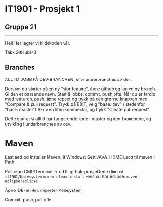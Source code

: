 # IT1901 - Prosjekt 1
## Gruppe 21
---

Hei! Her lagrer vi kildekoden vår.

Takk GitHub!<3

## Branches 
ALLTID JOBB PÅ DEV-BRANCHEN, eller underbranches av den.

Dersom du starter på en ny "stor feature", åpne github og lag en ny branch. Gi den et passende navn. 
Start å jobbe, commit, push ofte. Når du er ferdig med featuren, push, åpne [repoet](https://github.com/sklirg/it1901) og trykk på den grønne knappen med "Compare & pull request". Trykk på EDIT, velg "base: dev" (istedenfor "base: master")
Skriv en liten kommentar, og trykk "Create pull request"

Dette gjør at vi alltid har fungerende kode i master og dev-branchene, og utvikling i underbranches av dev.


# Maven
Last ned og installer Maven.
If Windows:
Sett JAVA_HOME 
Legg til maven i Path

Pull repo
CMD/Terminal -> cd til github-prosjektene dine
`cd it1901/Koiesystem`
`maven clean install`
Hvis du har eclipse:
`maven eclipse:eclipse`

Åpne IDE-en din, importer Koiesystem.

Commit, push, pull ofte.
